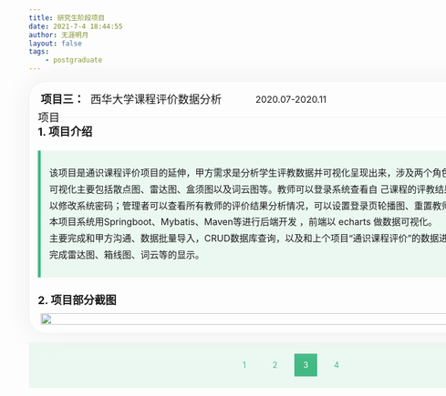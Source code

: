 ```yaml
---
title: 研究生阶段项目
date: 2021-7-4 18:44:55
author: 无涯明月
layout: false
tags: 
    - postgraduate
---
```


<!doctype html>
<html lang="en">
 <head>
  <meta charset="UTF-8">
  <title>Resume</title>
  <style>
  .code{background:#F7F7F7;color:#CB2D01;border-radius:5px;padding:3px 5px;}
  .container{margin:10px auto;width:888px;border:1px solid #eee;border-radius:30px;box-shadow:#eee 0 0 50px;padding:15px;position:relative;}
  .head{width:100%;font-size: 1.2rem;line-height:2rem;height:2rem;display:flex;border-bottom:1px solid #eee;padding-bottom:15px;}
  .time{flex:0.6;text-align:center;font-size:1rem;}
  .name-text, .tag-text{padding:5px;border-radius:3px;font-weight: bold;}
  .name{flex:1;}
  .tag{flex:1;text-align:right;}
  .post-title{margin-top:10px;margin-bottom:10px;font-size:1.2rem;font-weight: bold;text-align:left;vertical-align:center}
  .block{background:#EBF8F2;line-height:1.8rem;border-left:5px solid #42B983;padding:25px 15px;font-size:1rem;margin-top:20px;margin-bottom:25px;}
  .other{font-size:18px;padding-bottom:20px;}
  .pages{margin:15px auto;width:888px;padding:15px;background:#EBF8F2;text-align:center;vertical-align:center;}
   .pages span{line-height:40px;margin:5px;color:#42B983;width:40px;height:40px;display:inline-block;}
   a.link{display:block;text-decoration:none;color:#42B983;width:40px;height:40px;}
   a.current-page{color:white; background:#42B983;}
   .pages span a:hover{color:white;background:#42B983;}
   .xxsb-jt{
	   display: flex;
	   flex-direction: row;
   }
   .xxsb-jt-item{
	   flex: 1;
	   margin-left: 5px;
	   cursor: pointer;
   }
  </style>
 </head>
 <body>
<div class="container">
 <div class="head">
	<div class="name"><span class="name-text">项目三：</span>
	<span>西华大学课程评价数据分析项目</span></div>
	<div class="time">2020.07-2020.11</div>
	<div class="tag"><span class="tag-text">全栈开发</span></div>
 </div>
 <div class="post-title">1. 项目介绍</div>
 <div class="block">
	该项目是通识课程评价项目的延伸，甲方需求是分析学生评教数据并可视化呈现出来，涉及两个角色——教师和管理员，可视化主要包括散点图、雷达图、盒须图以及词云图等。教师可以登录系统查看自
	己课程的评教结果可视化分析情况、可以修改系统密码；管理者可以查看所有教师的评价结果分析情况，可以设置登录页轮播图、重置教师密码。<br>
	本项目系统用Springboot、Mybatis、Maven等进行后端开发
	，前端以 echarts 做数据可视化。<br>
	主要完成和甲方沟通、数据批量导入，CRUD数据库查询，以及和上个项目“通识课程评价”的数据进行对接。在页面部分完成雷达图、箱线图、词云等的显示。
 </div>
 <div class="post-title">2. 项目部分截图</div>
	<div class="xxsb-jt">
		<div class="xxsb-jt-item">
			<img src="/images/xiangmu/tssjfx-01.png" style="width:100%;" >
		</div>
	</div>
</div>
</div>


<div class="pages">
<span><a href="/2021/07/xm-01/" class="link">1</a></span>
<span><a href="/2021/07/xm-02/" class="link">2</a></span>
<span><a href="/2021/07/xm-03/" class="link current-page">3</a></span>
<span><a href="/2021/07/xm-04/" class="link">4</a></span>
</div>

</div>


 </body>
</html>